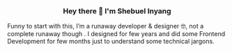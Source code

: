 <!DOCTYPE html>
<html>
<body>
  
  <h3 style="text-align:center;">Hey there 👋 I'm Shebuel Inyang</h3>

Funny to start with this, I’m a runaway developer & designer 🤓, not a complete runaway though . I designed for few years and did some Frontend Development for few months just to understand some technical jargons.
 
<!--
**shebuel-oss/shebuel-oss** is a ✨ _special_ ✨ repository because its `README.md` (this file) appears on your GitHub profile.

Here are some ideas to get you started:

- 🔭 I’m currently working on ...
- 🌱 I’m currently learning ...
- 👯 I’m looking to collaborate on ...
- 🤔 I’m looking for help with ...
- 💬 Ask me about ...
- 📫 How to reach me: ...
- 😄 Pronouns: ...
- ⚡ Fun fact: ...
-->
</body>
  </html>
